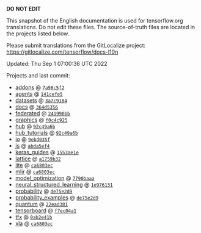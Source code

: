 __DO NOT EDIT__

This snapshot of the English documentation is used for tensorflow.org
translations. Do not edit these files. The source-of-truth files are located in
the projects listed below.

Please submit translations from the GitLocalize project: https://gitlocalize.com/tensorflow/docs-l10n

Updated: Thu Sep  1 07:00:36 UTC 2022

Projects and last commit:

- [addons](https://github.com/tensorflow/addons/tree/master/docs) @ <a href='https://github.com/tensorflow/addons/commit/7a98c5f2f940784b7480d736051be65040ed5fca'><code>7a98c5f2</code></a>
- [agents](https://github.com/tensorflow/agents/tree/master/docs) @ <a href='https://github.com/tensorflow/agents/commit/141cefe5b86be041a23f34977bd92fa278e1c0f5'><code>141cefe5</code></a>
- [datasets](https://github.com/tensorflow/datasets/tree/master/docs) @ <a href='https://github.com/tensorflow/datasets/commit/3a7c918405f631c00d52c5467cde237af9b6f607'><code>3a7c9184</code></a>
- [docs](https://github.com/tensorflow/docs/tree/master/site/en) @ <a href='https://github.com/tensorflow/docs/commit/364d53560a76275f117f7846c35aa4fe8be9728a'><code>364d5356</code></a>
- [federated](https://github.com/tensorflow/federated/tree/main/docs) @ <a href='https://github.com/tensorflow/federated/commit/241990bbb860ab04c4c31387d651986b28e482b9'><code>241990bb</code></a>
- [graphics](https://github.com/tensorflow/graphics/tree/master/tensorflow_graphics/g3doc) @ <a href='https://github.com/tensorflow/graphics/commit/f0c4c9256c9b1a6a5337762d763e4910631c65c4'><code>f0c4c925</code></a>
- [hub](https://github.com/tensorflow/hub/tree/master/docs) @ <a href='https://github.com/tensorflow/hub/commit/92c49a6bce618e6581781108441291168b0a5a86'><code>92c49a6b</code></a>
- [hub_tutorials](https://github.com/tensorflow/hub/tree/master/examples/colab) @ <a href='https://github.com/tensorflow/hub/commit/92c49a6bce618e6581781108441291168b0a5a86'><code>92c49a6b</code></a>
- [io](https://github.com/tensorflow/io/tree/master/docs) @ <a href='https://github.com/tensorflow/io/commit/9ebd035f26b9add59ad989bc5db7134505c5239e'><code>9ebd035f</code></a>
- [js](https://github.com/tensorflow/tfjs-website/tree/master/docs) @ <a href='https://github.com/tensorflow/tfjs-website/commit/abda5ef4621d1022ec25a417f3011954318ab6b9'><code>abda5ef4</code></a>
- [keras_guides](https://github.com/tensorflow/docs/tree/snapshot-keras/site/en/guide/keras) @ <a href='https://github.com/tensorflow/docs/commit/1553ae1e4a149be71703e2ee60173b3d1e0e8c00'><code>1553ae1e</code></a>
- [lattice](https://github.com/tensorflow/lattice/tree/master/docs) @ <a href='https://github.com/tensorflow/lattice/commit/a1759b3243131cafca37d46b1977362dec8abee3'><code>a1759b32</code></a>
- [lite](https://github.com/tensorflow/tensorflow/tree/master/tensorflow/lite/g3doc) @ <a href='https://github.com/tensorflow/tensorflow/commit/ca6803eccdbb23a0fddc17c4739091ffdf571da0'><code>ca6803ec</code></a>
- [mlir](https://github.com/tensorflow/tensorflow/tree/master/tensorflow/compiler/mlir/g3doc) @ <a href='https://github.com/tensorflow/tensorflow/commit/ca6803eccdbb23a0fddc17c4739091ffdf571da0'><code>ca6803ec</code></a>
- [model_optimization](https://github.com/tensorflow/model-optimization/tree/master/tensorflow_model_optimization/g3doc) @ <a href='https://github.com/tensorflow/model-optimization/commit/7790baaa8b175768d0a9981452e12375cdb92736'><code>7790baaa</code></a>
- [neural_structured_learning](https://github.com/tensorflow/neural-structured-learning/tree/master/g3doc) @ <a href='https://github.com/tensorflow/neural-structured-learning/commit/1e9761315153c88a9bfdebd7d081dac7fea3fedd'><code>1e976131</code></a>
- [probability](https://github.com/tensorflow/probability/tree/main/tensorflow_probability/g3doc) @ <a href='https://github.com/tensorflow/probability/commit/de75e2d9ca6b4468d03e93a6826ece121b9f31ff'><code>de75e2d9</code></a>
- [probability_examples](https://github.com/tensorflow/probability/tree/main/tensorflow_probability/examples/jupyter_notebooks) @ <a href='https://github.com/tensorflow/probability/commit/de75e2d9ca6b4468d03e93a6826ece121b9f31ff'><code>de75e2d9</code></a>
- [quantum](https://github.com/tensorflow/quantum/tree/master/docs) @ <a href='https://github.com/tensorflow/quantum/commit/22ead381acb6446d11b4be17e03d8a57fe59a429'><code>22ead381</code></a>
- [tensorboard](https://github.com/tensorflow/tensorboard/tree/master/docs) @ <a href='https://github.com/tensorflow/tensorboard/commit/f7ec04a1554d150f67a7e64c05dd5732951cf24c'><code>f7ec04a1</code></a>
- [tfx](https://github.com/tensorflow/tfx/tree/master/docs) @ <a href='https://github.com/tensorflow/tfx/commit/0ab2e41b37c1a7dda27bd2fcc776e7c2f97e7676'><code>0ab2e41b</code></a>
- [xla](https://github.com/tensorflow/tensorflow/tree/master/tensorflow/compiler/xla/g3doc) @ <a href='https://github.com/tensorflow/tensorflow/commit/ca6803eccdbb23a0fddc17c4739091ffdf571da0'><code>ca6803ec</code></a>

